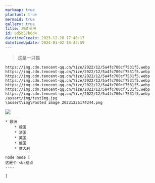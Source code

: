 ```yaml
---
markmap: true
plantuml: true
mermaid: true
gallery: true
title: 测试专用
id: 6d5b57b6d4
datetimeCreate: 2023-12-26 17:40:17
datetimeUpdate: 2024-01-02 10:43:59
---
```

> 这是一只猫


```gallery
https://img.cdn.tencent-qq.cn/Yize/2022/12/5a4fc700cf7531f5.webp
https://img.cdn.tencent-qq.cn/Yize/2022/12/5a4fc700cf7531f5.webp
https://img.cdn.tencent-qq.cn/Yize/2022/12/5a4fc700cf7531f5.webp
https://img.cdn.tencent-qq.cn/Yize/2022/12/5a4fc700cf7531f5.webp
https://img.cdn.tencent-qq.cn/Yize/2022/12/5a4fc700cf7531f5.webp
https://img.cdn.tencent-qq.cn/Yize/2022/12/5a4fc700cf7531f5.webp
https://img.cdn.tencent-qq.cn/Yize/2022/12/5a4fc700cf7531f5.webp
/assert/img/testImg.jpg
\assert\img\Pasted image 20231226174344.png
```


![](https://img.cdn.tencent-qq.cn/Yize/2022/12/5a4fc700cf7531f5.webp)

```mindmap
* 欧洲
	* 德国
	* 法国
	* 英国
	* 俄国
	* 意大利
```

```uml
node node [
这是个 <b>结点
----

]
```